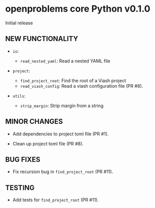 # openproblems core Python v0.1.0

Initial release

## NEW FUNCTIONALITY

* `io`:
  - `read_nested_yaml`: Read a nested YAML file

* `project`:
  - `find_project_root`: Find the root of a Viash project
  - `read_viash_config`: Read a viash configuration file (PR #8).

* `utils`:
  - `strip_margin`: Strip margin from a string

## MINOR CHANGES

* Add dependencies to project toml file (PR #1).

* Clean up project toml file (PR #8).

## BUG FIXES

* Fix recursion bug in `find_project_root` (PR #11).

## TESTING

* Add tests for `find_project_root` (PR #11).
